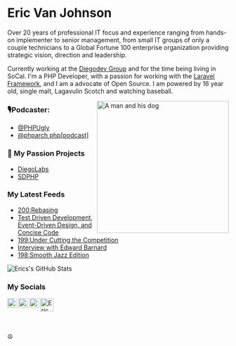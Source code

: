 # Eric Van Johnson
Over 20 years of professional IT focus and experience ranging from hands-on implementer to senior management, from small IT groups of only a couple technicians to a Global Fortune 100 enterprise organization providing strategic vision, direction and leadership. 

Currently working at the [Diegodev Group](https://github.com/DiegoDevGroup) and for the time being living in SoCal. I'm a PHP Developer, with a passion for working with the [Laravel Framework](https://laravel.com), and I am a advocate of Open Source. I am powered by 16 year old, single malt, Lagavulin Scotch and watching baseball.

<img align="right" alt="A man and his dog" height="300" src="https://www.evernote.com/l/AAHA8r28hjBA2bnj6_y8C4_njsCizVil0RcB/image.jpg" />

  <!--  <img align="right" alt="A man and his dog" height="200" src="https://www.evernote.com/l/AAHKhe09YpJKL5tedE5snyD4LScQ-f1Q6EQB/image.jpg" /> -->

 ### 🎙Podcaster: 
 - [@PHPUgly](https://twitter.com/phpugly)
 - [@phparch php[podcast]](https://twitter.com/phparch)
 
### 💙 My Passion Projects
- [DiegoLabs](https://github.com/DiegoLabs)
- [SDPHP](https://twitter.com/sdphp)

### My Latest Feeds
<!-- BLOG-POST-LIST:START -->
- [200:Rebasing](https://phpugly.simplecast.com/episodes/200-L3q6Ov7b)
- [Test Driven Development, Event-Driven Design, and Concise Code](https://www.phparch.com/podcast/test-driven-development-event-driven-design-and-concise-code/?utm_source=rss&utm_medium=rss&utm_campaign=test-driven-development-event-driven-design-and-concise-code)
- [199:Under Cutting the Competition](https://phpugly.simplecast.com/episodes/199-7HdyZ1_i)
- [Interview with Edward Barnard](https://www.phparch.com/podcast/interview-with-edward-barnard/?utm_source=rss&utm_medium=rss&utm_campaign=interview-with-edward-barnard)
- [198:Smooth Jazz Edition](https://phpugly.simplecast.com/episodes/198-41vq1S9n)
<!-- BLOG-POST-LIST:END -->

![Erics's GitHub Stats](https://github-readme-stats.vercel.app/api?username=ericvanjohnson&hide=["stars"]&theme=onedark&show_icons=true)

<!--![Erics's GitHub Stats](https://my-github-readme-stats.vercel.app/api?username=ericvanjohnson&hide=["stars"]&theme=onedark&show_icons=true) -->

### My Socials
<a href="https://twitter.com/shocm">
  <img align="left" alt="Shocm | Twitter" width="22px" src="https://cdn.jsdelivr.net/npm/simple-icons@v3/icons/twitter.svg" />
</a>
<a href="https://www.linkedin.com/in/vanjohnson/">
  <img align="left" alt="Eric Van Johnson's LinkdeIN" width="22px" src="https://cdn.jsdelivr.net/npm/simple-icons@v3/icons/linkedin.svg" />
</a>
<a href="https://t.me/ericvanjohnson">
  <img align="left" alt="Eric's Telegram" width="22px" src="https://cdn.jsdelivr.net/npm/simple-icons@v3/icons/telegram.svg" />
</a>
<a href="https://dev.to/ericvanjohnson">
  <img src="https://d2fltix0v2e0sb.cloudfront.net/dev-badge.svg" alt="Eric Van Johnson's DEV Profile" height="30" width="30">
</a>
        
<br/>
<br/><br/>
<p>☮</p>

